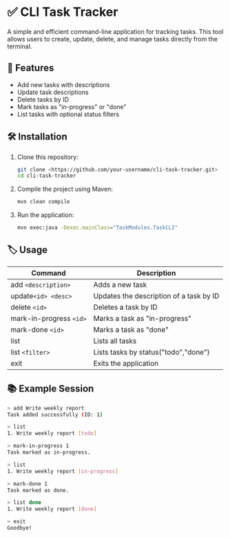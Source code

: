 # ✅ CLI Task Tracker

A simple and efficient command-line application for tracking tasks. This tool allows users to create, update, delete, and manage tasks directly from the terminal.

## 🚀 Features  

- Add new tasks with descriptions  
- Update task descriptions  
- Delete tasks by ID  
- Mark tasks as "in-progress" or "done"  
- List tasks with optional status filters  

## 🛠️ Installation  

1. Clone this repository:  

    ```bash
    git clone <https://github.com/your-username/cli-task-tracker.git>  
    cd cli-task-tracker
    ```

2. Compile the project using Maven:
  
    ```bash
    mvn clean compile
    ```

3. Run the application:  

    ```bash
    mvn exec:java -Dexec.mainClass="TaskModules.TaskCLI"
    ```

## 🏷️ Usage

| **Command**        | **Description** |
|--------------------|-----------------|
| add `<description>`| Adds a new task |
| update`<id> <desc>`| Updates the description of a task by ID               |
|  delete `<id>`     | Deletes a task by ID|
| mark-in-progress `<id>`| Marks a task as "in-progress" |
| mark-done `<id>`   | Marks a task as "done" |
|list                | Lists all tasks|
|list `<filter>`     | Lists tasks by status("todo","done") |
|exit                | Exits the application|

## 📚 Example Session  

```bash
> add Write weekly report  
Task added successfully (ID: 1)  

> list  
1. Write weekly report [todo]  

> mark-in-progress 1  
Task marked as in-progress.  

> list  
1. Write weekly report [in-progress]  

> mark-done 1  
Task marked as done.  

> list done  
1. Write weekly report [done]  

> exit  
Goodbye!

